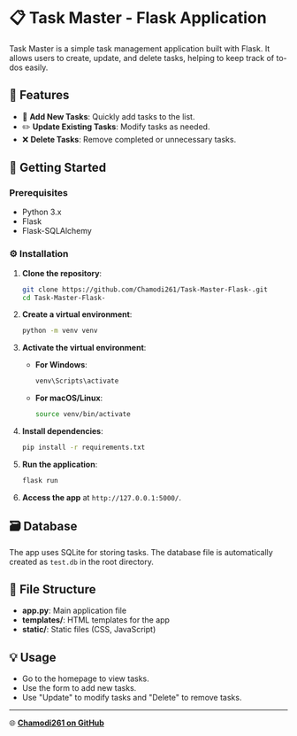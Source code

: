 # 📋 Task Master - Flask Application

Task Master is a simple task management application built with Flask. It allows users to create, update, and delete tasks, helping to keep track of to-dos easily.

## 🌟 Features
- 📝 **Add New Tasks**: Quickly add tasks to the list.
- ✏️ **Update Existing Tasks**: Modify tasks as needed.
- ❌ **Delete Tasks**: Remove completed or unnecessary tasks.

## 🚀 Getting Started

### Prerequisites
- Python 3.x
- Flask
- Flask-SQLAlchemy

### ⚙️ Installation

1. **Clone the repository**:
    ```bash
    git clone https://github.com/Chamodi261/Task-Master-Flask-.git
    cd Task-Master-Flask-
    ```

2. **Create a virtual environment**:
    ```bash
    python -m venv venv
    ```

3. **Activate the virtual environment**:
    - **For Windows**:
        ```bash
        venv\Scripts\activate
        ```
    - **For macOS/Linux**:
        ```bash
        source venv/bin/activate
        ```

4. **Install dependencies**:
    ```bash
    pip install -r requirements.txt
    ```

5. **Run the application**:
    ```bash
    flask run
    ```

6. **Access the app** at `http://127.0.0.1:5000/`.

## 🗃️ Database
The app uses SQLite for storing tasks. The database file is automatically created as `test.db` in the root directory.

## 📁 File Structure
- **app.py**: Main application file
- **templates/**: HTML templates for the app
- **static/**: Static files (CSS, JavaScript)

## 💡 Usage
- Go to the homepage to view tasks.
- Use the form to add new tasks.
- Use "Update" to modify tasks and "Delete" to remove tasks.

---

🌐 **[Chamodi261 on GitHub](https://github.com/Chamodi261/Task-Master-Flask-)**
